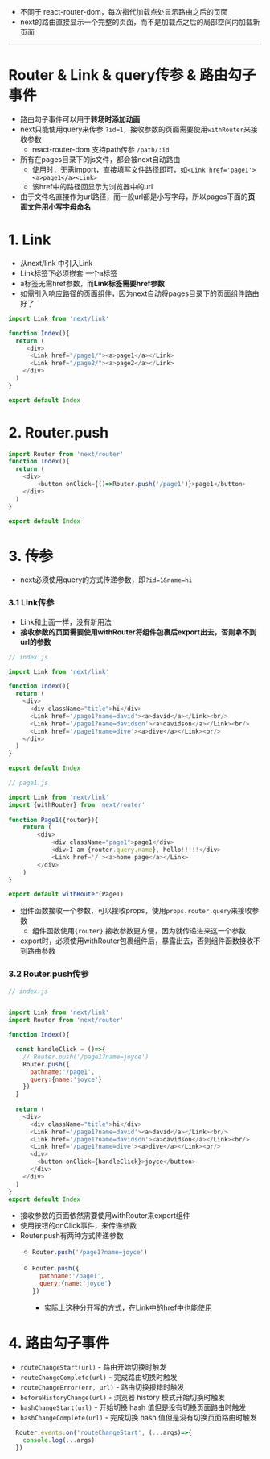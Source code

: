 
- 不同于 react-router-dom，每次指代加载点处显示路由之后的页面
- next的路由直接显示一个完整的页面，而不是加载点之后的局部空间内加载新页面

-----
# Router & Link & query传参 & 路由勾子事件

- 路由勾子事件可以用于**转场时添加动画**
- next只能使用query来传参 `?id=1`，接收参数的页面需要使用`withRouter`来接收参数
  - react-router-dom 支持path传参 `/path/:id`
- 所有在pages目录下的js文件，都会被next自动路由
  - 使用时，无需import，直接填写文件路径即可，如`<Link href='page1'><a>page1</a><Link>`
  - 该href中的路径回显示为浏览器中的url
- 由于文件名直接作为url路径，而一般url都是小写字母，所以pages下面的**页面文件用小写字母命名**

# 1. Link
- 从next/link 中引入Link
- Link标签下必须嵌套 一个a标签
- a标签无需href参数，而**Link标签需要href参数**
- 如需引入响应路径的页面组件，因为next自动将pages目录下的页面组件路由好了

```javascript
import Link from 'next/link'

function Index(){
  return (
     <div>
      <Link href="/page1/"><a>page1</a></Link>
      <Link href="/page2/"><a>page2</a></Link>
    </div>
  )
}

export default Index
```


# 2. Router.push

```javascript
import Router from 'next/router'
function Index(){
  return (
    <div>
        <button onClick={()=>Router.push('/page1')}>page1</button>
    </div>
  )
}

export default Index
```

# 3. 传参

- next必须使用query的方式传递参数，即`?id=1&name=hi`

### 3.1 Link传参

- Link和上面一样，没有新用法
- **接收参数的页面需要使用withRouter将组件包裹后export出去，否则拿不到url的参数**

```javascript
// index.js

import Link from 'next/link'

function Index(){
  return (
    <div>
      <div className="title">hi</div>
      <Link href='/page1?name=david'><a>david</a></Link><br/>
      <Link href='/page1?name=davidson'><a>davidson</a></Link><br/>
      <Link href='/page1?name=dive'><a>dive</a></Link><br/>
    </div>
  )
}

export default Index
```

```javascript
// page1.js

import Link from 'next/link'
import {withRouter} from 'next/router'
 
function Page1({router}){     
    return (
        <div>
            <div className="page1">page1</div>
            <div>I am {router.query.name}, hello!!!!!</div>
            <Link href='/'><a>home page</a></Link>
        </div>
    )
}

export default withRouter(Page1)
```
- 组件函数接收一个参数，可以接收props，使用`props.router.query`来接收参数
  - 组件函数使用`{router}` 接收参数更方便，因为就传递进来这一个参数
- export时，必须使用withRouter包裹组件后，暴露出去，否则组件函数接收不到路由参数

### 3.2 Router.push传参

```javascript
// index.js


import Link from 'next/link'
import Router from 'next/router'

function Index(){

  const handleClick = ()=>{
    // Router.push('/page1?name=joyce')
    Router.push({
      pathname:'/page1',
      query:{name:'joyce'}
    })
  }
  
  return (
    <div>
      <div className="title">hi</div>
      <Link href='/page1?name=david'><a>david</a></Link><br/>
      <Link href='/page1?name=davidson'><a>davidson</a></Link><br/>
      <Link href='/page1?name=dive'><a>dive</a></Link><br/>
      <div>
        <button onClick={handleClick}>joyce</button>
      </div>
    </div>
  )
}
export default Index
```
- 接收参数的页面依然需要使用withRouter来export组件
- 使用按钮的onClick事件，来传递参数
- Router.push有两种方式传递参数
  - ```javascript
    Router.push('/page1?name=joyce')
    ```
  - ```javascript
    Router.push({
      pathname:'/page1',
      query:{name:'joyce'}
    })
    ```
    - 实际上这种分开写的方式，在Link中的href中也能使用


# 4. 路由勾子事件

- `routeChangeStart(url)` - 路由开始切换时触发
- `routeChangeComplete(url)` - 完成路由切换时触发
- `routeChangeError(err, url)` - 路由切换报错时触发
- `beforeHistoryChange(url)` - 浏览器 history 模式开始切换时触发
- `hashChangeStart(url)` - 开始切换 hash 值但是没有切换页面路由时触发
- `hashChangeComplete(url)` - 完成切换 hash 值但是没有切换页面路由时触发

```javascript
  Router.events.on('routeChangeStart', (...args)=>{
    console.log(...args)
  })
```

